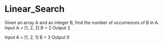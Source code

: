 # Linear_Search
Given an array A and an integer B, find the number of occurrences of B in A.
Input
A = [1, 2, 2]
B = 2 
Output
2

Input
A = [1, 2, 1]
B = 3 
Output
0
